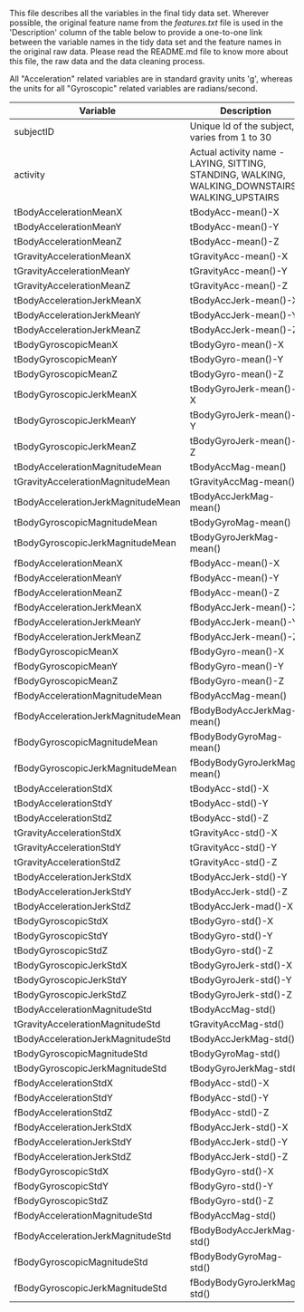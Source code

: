 This file describes all the variables in the final tidy data set. Wherever possible, the original feature name from the *features.txt* file is used in the 'Description' column of the table below to provide a one-to-one link between the variable names in the tidy data set and the feature names in the original raw data. Please read the README.md file to know more about this file, the raw data and the data cleaning process.

All "Acceleration" related variables are in standard gravity units 'g', whereas the units for all "Gyroscopic" related variables are radians/second.


Variable | Description
------------ | -------------
subjectID | Unique Id of the subject, varies from 1 to 30
activity | Actual activity name - LAYING, SITTING, STANDING, WALKING, WALKING_DOWNSTAIRS, WALKING_UPSTAIRS
tBodyAccelerationMeanX | tBodyAcc-mean()-X
tBodyAccelerationMeanY | tBodyAcc-mean()-Y
tBodyAccelerationMeanZ | tBodyAcc-mean()-Z
tGravityAccelerationMeanX | tGravityAcc-mean()-X
tGravityAccelerationMeanY | tGravityAcc-mean()-Y
tGravityAccelerationMeanZ | tGravityAcc-mean()-Z
tBodyAccelerationJerkMeanX | tBodyAccJerk-mean()-X
tBodyAccelerationJerkMeanY | tBodyAccJerk-mean()-Y
tBodyAccelerationJerkMeanZ | tBodyAccJerk-mean()-Z
tBodyGyroscopicMeanX | tBodyGyro-mean()-X
tBodyGyroscopicMeanY | tBodyGyro-mean()-Y
tBodyGyroscopicMeanZ | tBodyGyro-mean()-Z
tBodyGyroscopicJerkMeanX | tBodyGyroJerk-mean()-X
tBodyGyroscopicJerkMeanY | tBodyGyroJerk-mean()-Y
tBodyGyroscopicJerkMeanZ | tBodyGyroJerk-mean()-Z
tBodyAccelerationMagnitudeMean | tBodyAccMag-mean()
tGravityAccelerationMagnitudeMean | tGravityAccMag-mean()
tBodyAccelerationJerkMagnitudeMean | tBodyAccJerkMag-mean()
tBodyGyroscopicMagnitudeMean | tBodyGyroMag-mean()
tBodyGyroscopicJerkMagnitudeMean | tBodyGyroJerkMag-mean()
fBodyAccelerationMeanX | fBodyAcc-mean()-X
fBodyAccelerationMeanY | fBodyAcc-mean()-Y
fBodyAccelerationMeanZ | fBodyAcc-mean()-Z
fBodyAccelerationJerkMeanX | fBodyAccJerk-mean()-X
fBodyAccelerationJerkMeanY | fBodyAccJerk-mean()-Y
fBodyAccelerationJerkMeanZ | fBodyAccJerk-mean()-Z
fBodyGyroscopicMeanX | fBodyGyro-mean()-X
fBodyGyroscopicMeanY | fBodyGyro-mean()-Y
fBodyGyroscopicMeanZ | fBodyGyro-mean()-Z
fBodyAccelerationMagnitudeMean | fBodyAccMag-mean()
fBodyAccelerationJerkMagnitudeMean | fBodyBodyAccJerkMag-mean()
fBodyGyroscopicMagnitudeMean | fBodyBodyGyroMag-mean()
fBodyGyroscopicJerkMagnitudeMean | fBodyBodyGyroJerkMag-mean()
tBodyAccelerationStdX | tBodyAcc-std()-X
tBodyAccelerationStdY | tBodyAcc-std()-Y
tBodyAccelerationStdZ | tBodyAcc-std()-Z
tGravityAccelerationStdX | tGravityAcc-std()-X
tGravityAccelerationStdY | tGravityAcc-std()-Y
tGravityAccelerationStdZ | tGravityAcc-std()-Z
tBodyAccelerationJerkStdX | tBodyAccJerk-std()-Y
tBodyAccelerationJerkStdY | tBodyAccJerk-std()-Z
tBodyAccelerationJerkStdZ | tBodyAccJerk-mad()-X
tBodyGyroscopicStdX | tBodyGyro-std()-X
tBodyGyroscopicStdY | tBodyGyro-std()-Y
tBodyGyroscopicStdZ | tBodyGyro-std()-Z
tBodyGyroscopicJerkStdX | tBodyGyroJerk-std()-X
tBodyGyroscopicJerkStdY | tBodyGyroJerk-std()-Y
tBodyGyroscopicJerkStdZ | tBodyGyroJerk-std()-Z
tBodyAccelerationMagnitudeStd | tBodyAccMag-std()
tGravityAccelerationMagnitudeStd | tGravityAccMag-std()
tBodyAccelerationJerkMagnitudeStd | tBodyAccJerkMag-std()
tBodyGyroscopicMagnitudeStd | tBodyGyroMag-std()
tBodyGyroscopicJerkMagnitudeStd | tBodyGyroJerkMag-std()
fBodyAccelerationStdX | fBodyAcc-std()-X
fBodyAccelerationStdY | fBodyAcc-std()-Y
fBodyAccelerationStdZ | fBodyAcc-std()-Z
fBodyAccelerationJerkStdX | fBodyAccJerk-std()-X
fBodyAccelerationJerkStdY | fBodyAccJerk-std()-Y
fBodyAccelerationJerkStdZ | fBodyAccJerk-std()-Z
fBodyGyroscopicStdX | fBodyGyro-std()-X
fBodyGyroscopicStdY | fBodyGyro-std()-Y
fBodyGyroscopicStdZ | fBodyGyro-std()-Z
fBodyAccelerationMagnitudeStd | fBodyAccMag-std()
fBodyAccelerationJerkMagnitudeStd | fBodyBodyAccJerkMag-std()
fBodyGyroscopicMagnitudeStd | fBodyBodyGyroMag-std()
fBodyGyroscopicJerkMagnitudeStd | fBodyBodyGyroJerkMag-std()